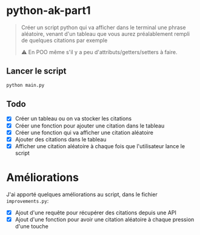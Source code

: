 # python-ak-part1

> Créer un script python qui va afficher dans le terminal une phrase aléatoire, venant d'un tableau que vous aurez préalablement rempli de quelques citations par exemple
> 
> ⚠️ En POO même s'il y a peu d'attributs/getters/setters à faire.

## Lancer le script

```bash
python main.py
```

## Todo
- [x] Créer un tableau ou on va stocker les citations
- [x] Créer une fonction pour ajouter une citation dans le tableau
- [x] Créer une fonction qui va afficher une citation aléatoire
- [x] Ajouter des citations dans le tableau
- [x] Afficher une citation aléatoire à chaque fois que l'utilisateur lance le script

# Améliorations

J'ai apporté quelques améliorations au script, dans le fichier `improvements.py`:
- [x] Ajout d'une requête pour récupérer des citations depuis une API
- [x] Ajout d'une fonction pour avoir une citation aléatoire à chaque pression d'une touche
